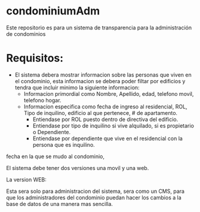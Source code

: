 # condominiumAdm
Este repositorio es para un sistema de transparencia para la administración de condominios

# Requisitos:

* El sistema debera mostrar informacion sobre las personas que viven en el condominio, esta informacion se debera poder filtar por edificios y tendra que incluir minimo la siguiente informacion:
  * Informacion primordial como Nombre, Apellido, edad, telefono movil, telefono hogar. 
  * Informacion especifica como fecha de ingreso al residencial, ROL, Tipo de inquilino, edificio al que pertenece, # de apartamento.
    * Entiendase por ROL puesto dentro de directiva del edificio.
    * Entiendase por tipo de inquilino si vive alquilado, si es propietario o Dependiente.
     * Entiendase por dependiente que vive en el residencial con la persona que es inquilino.


fecha en la que se mudo al condominio, 

El sistema debe tener dos versiones una movil y una web.

La version WEB:

Esta sera solo para administracion del sistema, sera como un CMS, para que los administradores del condominio puedan hacer los cambios a la base de datos de una manera mas sencilla.

